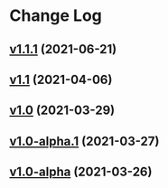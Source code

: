 # Change Log

## [v1.1.1](https://github.com/thewizardplusplus/go-exercises-worker/tree/v1.1.1) (2021-06-21)

## [v1.1](https://github.com/thewizardplusplus/go-exercises-worker/tree/v1.1) (2021-04-06)

## [v1.0](https://github.com/thewizardplusplus/go-exercises-worker/tree/v1.0) (2021-03-29)

## [v1.0-alpha.1](https://github.com/thewizardplusplus/go-exercises-worker/tree/v1.0-alpha.1) (2021-03-27)

## [v1.0-alpha](https://github.com/thewizardplusplus/go-exercises-worker/tree/v1.0-alpha) (2021-03-26)
